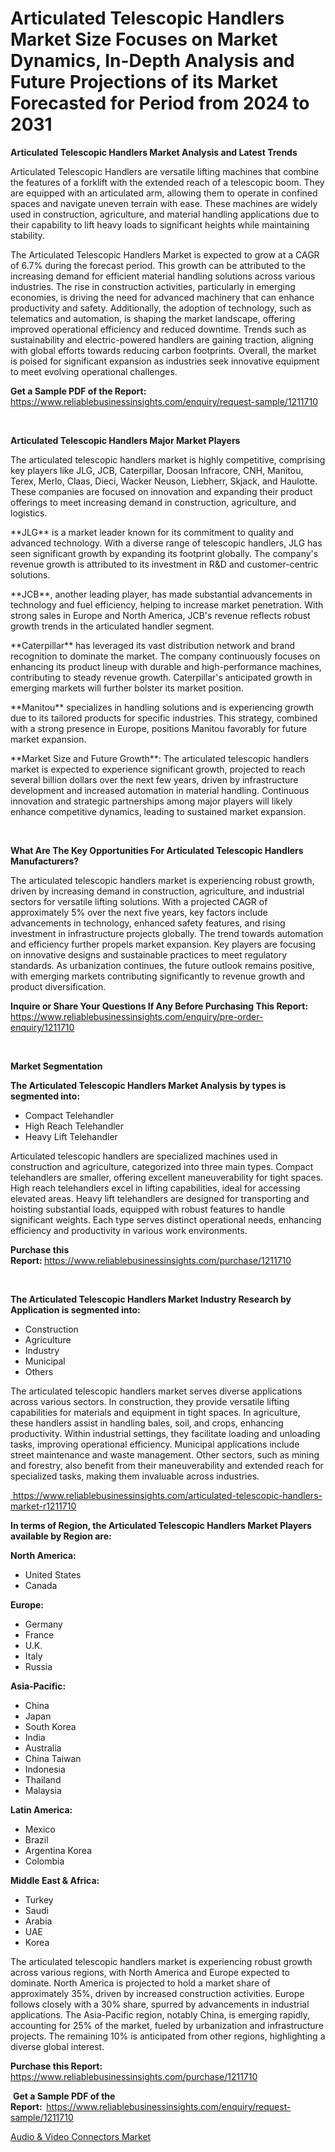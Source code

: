 <p><h1>Articulated Telescopic Handlers Market Size Focuses on Market Dynamics, In-Depth Analysis and Future Projections of its Market Forecasted for Period from 2024 to 2031</h1></p><p><strong>Articulated Telescopic Handlers Market Analysis and Latest Trends</strong></p>
<p><p>Articulated Telescopic Handlers are versatile lifting machines that combine the features of a forklift with the extended reach of a telescopic boom. They are equipped with an articulated arm, allowing them to operate in confined spaces and navigate uneven terrain with ease. These machines are widely used in construction, agriculture, and material handling applications due to their capability to lift heavy loads to significant heights while maintaining stability.</p><p>The Articulated Telescopic Handlers Market is expected to grow at a CAGR of 6.7% during the forecast period. This growth can be attributed to the increasing demand for efficient material handling solutions across various industries. The rise in construction activities, particularly in emerging economies, is driving the need for advanced machinery that can enhance productivity and safety. Additionally, the adoption of technology, such as telematics and automation, is shaping the market landscape, offering improved operational efficiency and reduced downtime. Trends such as sustainability and electric-powered handlers are gaining traction, aligning with global efforts towards reducing carbon footprints. Overall, the market is poised for significant expansion as industries seek innovative equipment to meet evolving operational challenges.</p></p>
<p><strong>Get a Sample PDF of the Report:&nbsp;</strong> <a href="https://www.reliablebusinessinsights.com/enquiry/request-sample/1211710?utm_campaign=1904&utm_medium=2&utm_source=Github&utm_content=ia&utm_term=27122024&utm_id=articulated-telescopic-handlers">https://www.reliablebusinessinsights.com/enquiry/request-sample/1211710</a></p>
<p>&nbsp;</p>
<p><strong>Articulated Telescopic Handlers Major Market Players</strong></p>
<p><p>The articulated telescopic handlers market is highly competitive, comprising key players like JLG, JCB, Caterpillar, Doosan Infracore, CNH, Manitou, Terex, Merlo, Claas, Dieci, Wacker Neuson, Liebherr, Skjack, and Haulotte. These companies are focused on innovation and expanding their product offerings to meet increasing demand in construction, agriculture, and logistics.</p><p>**JLG** is a market leader known for its commitment to quality and advanced technology. With a diverse range of telescopic handlers, JLG has seen significant growth by expanding its footprint globally. The company's revenue growth is attributed to its investment in R&D and customer-centric solutions. </p><p>**JCB**, another leading player, has made substantial advancements in technology and fuel efficiency, helping to increase market penetration. With strong sales in Europe and North America, JCB's revenue reflects robust growth trends in the articulated handler segment.</p><p>**Caterpillar** has leveraged its vast distribution network and brand recognition to dominate the market. The company continuously focuses on enhancing its product lineup with durable and high-performance machines, contributing to steady revenue growth. Caterpillar's anticipated growth in emerging markets will further bolster its market position.</p><p>**Manitou** specializes in handling solutions and is experiencing growth due to its tailored products for specific industries. This strategy, combined with a strong presence in Europe, positions Manitou favorably for future market expansion.</p><p>**Market Size and Future Growth**: The articulated telescopic handlers market is expected to experience significant growth, projected to reach several billion dollars over the next few years, driven by infrastructure development and increased automation in material handling. Continuous innovation and strategic partnerships among major players will likely enhance competitive dynamics, leading to sustained market expansion.</p></p>
<p>&nbsp;</p>
<p><strong>What Are The Key Opportunities For Articulated Telescopic Handlers Manufacturers?</strong></p>
<p><p>The articulated telescopic handlers market is experiencing robust growth, driven by increasing demand in construction, agriculture, and industrial sectors for versatile lifting solutions. With a projected CAGR of approximately 5% over the next five years, key factors include advancements in technology, enhanced safety features, and rising investment in infrastructure projects globally. The trend towards automation and efficiency further propels market expansion. Key players are focusing on innovative designs and sustainable practices to meet regulatory standards. As urbanization continues, the future outlook remains positive, with emerging markets contributing significantly to revenue growth and product diversification.</p></p>
<p><strong>Inquire or Share Your Questions If Any Before Purchasing This Report:</strong> <a href="https://www.reliablebusinessinsights.com/enquiry/pre-order-enquiry/1211710?utm_campaign=1904&utm_medium=2&utm_source=Github&utm_content=ia&utm_term=27122024&utm_id=articulated-telescopic-handlers">https://www.reliablebusinessinsights.com/enquiry/pre-order-enquiry/1211710</a></p>
<p>&nbsp;</p>
<p><strong>Market Segmentation</strong></p>
<p><strong>The Articulated Telescopic Handlers Market Analysis by types is segmented into:</strong></p>
<p><ul><li>Compact Telehandler</li><li>High Reach Telehandler</li><li>Heavy Lift Telehandler</li></ul></p>
<p><p>Articulated telescopic handlers are specialized machines used in construction and agriculture, categorized into three main types. Compact telehandlers are smaller, offering excellent maneuverability for tight spaces. High reach telehandlers excel in lifting capabilities, ideal for accessing elevated areas. Heavy lift telehandlers are designed for transporting and hoisting substantial loads, equipped with robust features to handle significant weights. Each type serves distinct operational needs, enhancing efficiency and productivity in various work environments.</p></p>
<p><strong>Purchase this Report:&nbsp;</strong><a href="https://www.reliablebusinessinsights.com/purchase/1211710?utm_campaign=1904&utm_medium=2&utm_source=Github&utm_content=ia&utm_term=27122024&utm_id=articulated-telescopic-handlers">https://www.reliablebusinessinsights.com/purchase/1211710</a></p>
<p>&nbsp;</p>
<p><strong>The Articulated Telescopic Handlers Market Industry Research by Application is segmented into:</strong></p>
<p><ul><li>Construction</li><li>Agriculture</li><li>Industry</li><li>Municipal</li><li>Others</li></ul></p>
<p><p>The articulated telescopic handlers market serves diverse applications across various sectors. In construction, they provide versatile lifting capabilities for materials and equipment in tight spaces. In agriculture, these handlers assist in handling bales, soil, and crops, enhancing productivity. Within industrial settings, they facilitate loading and unloading tasks, improving operational efficiency. Municipal applications include street maintenance and waste management. Other sectors, such as mining and forestry, also benefit from their maneuverability and extended reach for specialized tasks, making them invaluable across industries.</p></p>
<p><a href="https://www.reliablebusinessinsights.com/articulated-telescopic-handlers-market-r1211710?utm_campaign=1904&utm_medium=2&utm_source=Github&utm_content=ia&utm_term=27122024&utm_id=articulated-telescopic-handlers">&nbsp;https://www.reliablebusinessinsights.com/articulated-telescopic-handlers-market-r1211710</a></p>
<p><strong>In terms of Region, the Articulated Telescopic Handlers Market Players available by Region are:</strong></p>
<p>
    <p> <strong> North America: </strong>
        <ul>
            <li>United States</li>
            <li>Canada</li>
        </ul>
        </p> 
    <p> <strong> Europe: </strong>
        <ul>
            <li>Germany</li>
            <li>France</li>
            <li>U.K.</li>
            <li>Italy</li>
            <li>Russia</li>
        </ul>
        </p> 
    <p> <strong> Asia-Pacific: </strong>
        <ul>
            <li>China</li>
            <li>Japan</li>
            <li>South Korea</li>
            <li>India</li>
            <li>Australia</li>
            <li>China Taiwan</li>
            <li>Indonesia</li>
            <li>Thailand</li>
            <li>Malaysia</li>
        </ul>
        </p> 
    <p> <strong> Latin America: </strong>
        <ul>
            <li>Mexico</li>
            <li>Brazil</li>
            <li>Argentina Korea</li>
            <li>Colombia</li>
        </ul>
        </p> 
    <p> <strong> Middle East & Africa: </strong>
        <ul>
            <li>Turkey</li>
            <li>Saudi</li>
            <li>Arabia</li>
            <li>UAE</li>
            <li>Korea</li>
        </ul>
    </p>
    </p>
<p><p>The articulated telescopic handlers market is experiencing robust growth across various regions, with North America and Europe expected to dominate. North America is projected to hold a market share of approximately 35%, driven by increased construction activities. Europe follows closely with a 30% share, spurred by advancements in industrial applications. The Asia-Pacific region, notably China, is emerging rapidly, accounting for 25% of the market, fueled by urbanization and infrastructure projects. The remaining 10% is anticipated from other regions, highlighting a diverse global interest.</p></p>
<p><strong>Purchase this Report: </strong><a href="https://www.reliablebusinessinsights.com/purchase/1211710?utm_campaign=1904&utm_medium=2&utm_source=Github&utm_content=ia&utm_term=27122024&utm_id=articulated-telescopic-handlers">https://www.reliablebusinessinsights.com/purchase/1211710</a></p>
<p>&nbsp;<strong>Get a Sample PDF of the Report:&nbsp;&nbsp;</strong><a href="https://www.reliablebusinessinsights.com/enquiry/request-sample/1211710?utm_campaign=1904&utm_medium=2&utm_source=Github&utm_content=ia&utm_term=27122024&utm_id=articulated-telescopic-handlers">https://www.reliablebusinessinsights.com/enquiry/request-sample/1211710</a></p>
<p><strong></strong></p>
<p><p><a href="https://github.com/marlanamarvn/Market-Research-Report-List-1/blob/main/audio-video-connectors-market.md?utm_campaign=1904&utm_medium=2&utm_source=Github&utm_content=ia&utm_term=27122024&utm_id=articulated-telescopic-handlers">Audio & Video Connectors Market</a></p></p>